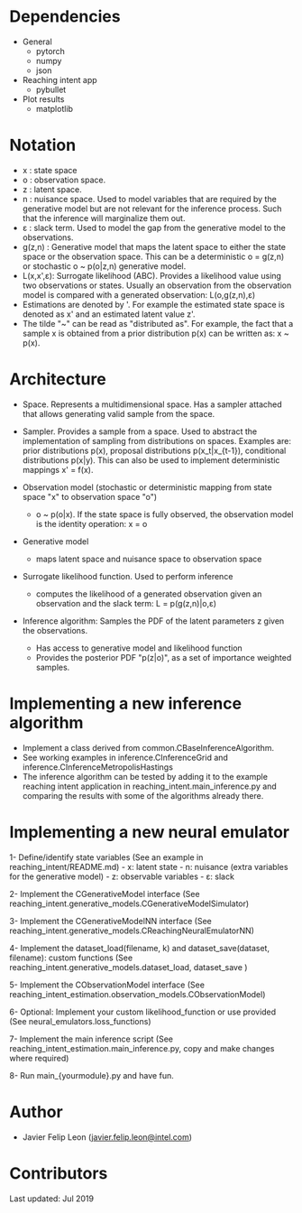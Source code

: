 Dependencies
============
- General
    - pytorch
    - numpy
    - json
- Reaching intent app
    - pybullet   
- Plot results
    - matplotlib


Notation
========
- x      : state space
- o      : observation space.
- z      : latent space.
- n      : nuisance space. Used to model variables that are required by the generative model
but are not relevant for the inference process. Such that the inference will marginalize them out.
- ε      : slack term. Used to model the gap from the generative model to the observations.
- g(z,n) : Generative model that maps the latent space to either the state space or the observation space. This can
be a deterministic o = g(z,n) or stochastic o ~ p(o|z,n) generative model.
- L(x,x',ε): Surrogate likelihood (ABC). Provides a likelihood value using two observations or states. Usually an 
observation from the observation model is compared with a generated observation: L(o,g(z,n),ε) 
- Estimations are denoted by '. For example the estimated state space is denoted as x' and an estimated latent value z'.
- The tilde "~" can be read as "distributed as". For example, the fact that a sample x is obtained from a prior 
distribution p(x) can be written as: x ~ p(x).


Architecture
============
- Space. Represents a multidimensional space. Has a sampler attached that allows generating valid sample from the space.

- Sampler. Provides a sample from a space. Used to abstract the implementation of sampling from distributions on spaces.
 Examples are: prior distributions p(x), proposal distributions p(x_t|x_{t-1}), conditional distributions p(x|y). This 
 can also be used to implement deterministic mappings x' = f(x).

- Observation model (stochastic or deterministic mapping from state space "x" to observation space "o")
    - o ~ p(o|x). If the state space is fully observed, the observation model is the identity operation: x = o
    
- Generative model
    - maps latent space and nuisance space to observation space
    
- Surrogate likelihood function. Used to perform inference
    - computes the likelihood of a generated observation given an observation and the slack term: L = p(g(z,n)|o,ε)
    
- Inference algorithm: Samples the PDF of the latent parameters z given the observations.
    - Has access to generative model and likelihood function
    - Provides the posterior PDF "p(z|o)", as a set of importance weighted samples.


Implementing a new inference algorithm
======================================
- Implement a class derived from common.CBaseInferenceAlgorithm. 
- See working examples in inference.CInferenceGrid and inference.CInferenceMetropolisHastings
- The inference algorithm can be tested by adding it to the example reaching intent application in 
reaching_intent.main_inference.py and comparing the results with some of the algorithms already there.


Implementing a new neural emulator
==================================
1- Define/identify state variables (See an example in reaching_intent/README.md)
    - x: latent state
    - n: nuisance (extra variables for the generative model)
    - z: observable variables
    - ε: slack
    
2- Implement the CGenerativeModel interface (See reaching_intent.generative_models.CGenerativeModelSimulator)

3- Implement the CGenerativeModelNN interface (See reaching_intent.generative_models.CReachingNeuralEmulatorNN)

4- Implement the dataset_load(filename, k) and dataset_save(dataset, filename): custom functions (See reaching_intent.generative_models.dataset_load, dataset_save )

5- Implement the CObservationModel interface (See reaching_intent_estimation.observation_models.CObservationModel)

6- Optional: Implement your custom likelihood_function or use provided (See neural_emulators.loss_functions)

7- Implement the main inference script (See reaching_intent_estimation.main_inference.py, copy and make changes where required)

8- Run main_{yourmodule}.py and have fun.


Author
======
- Javier Felip Leon (javier.felip.leon@intel.com)


Contributors
============

Last updated: Jul 2019